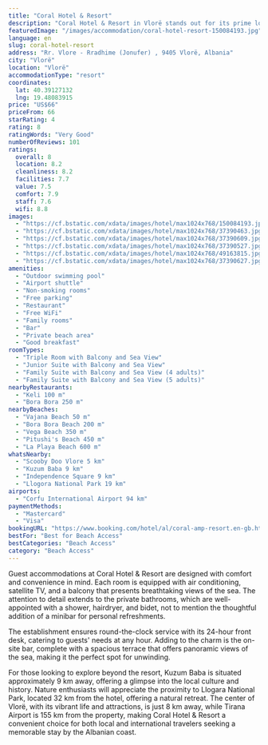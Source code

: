 ```yaml
---
title: "Coral Hotel & Resort"
description: "Coral Hotel & Resort in Vlorë stands out for its prime location right by its own private pebbly beach, offering guests an exclusive slice of the coastline for water sports and relaxation."
featuredImage: "/images/accommodation/coral-hotel-resort-150084193.jpg"
language: en
slug: coral-hotel-resort
address: "Rr. Vlore - Rradhime (Jonufer) , 9405 Vlorë, Albania"
city: "Vlorë"
location: "Vlorë"
accommodationType: "resort"
coordinates:
  lat: 40.39127132
  lng: 19.48083915
price: "US$66"
priceFrom: 66
starRating: 4
rating: 8
ratingWords: "Very Good"
numberOfReviews: 101
ratings:
  overall: 8
  location: 8.2
  cleanliness: 8.2
  facilities: 7.7
  value: 7.5
  comfort: 7.9
  staff: 7.6
  wifi: 8.8
images:
  - "https://cf.bstatic.com/xdata/images/hotel/max1024x768/150084193.jpg?k=6e6b0c51fb2aeaca0dfe2464e8b9a79e2b94feb016dc4c2b7342c4c94dfc2ea8&o=&hp=1"
  - "https://cf.bstatic.com/xdata/images/hotel/max1024x768/37390463.jpg?k=83437fb032c86ce7565a5b2270e2d31bc871885e9362456c989e3a05b1a02943&o=&hp=1"
  - "https://cf.bstatic.com/xdata/images/hotel/max1024x768/37390609.jpg?k=8da07ef4d82dc48d5dfb1fd5b319e822d23088029953e5db13cac741d7f974fb&o=&hp=1"
  - "https://cf.bstatic.com/xdata/images/hotel/max1024x768/37390527.jpg?k=72cc8298169f536423aa61f965db270d9b9c58030d0c362722306e5ef9a12eee&o=&hp=1"
  - "https://cf.bstatic.com/xdata/images/hotel/max1024x768/49163815.jpg?k=51a4711590953f03d9d6cdb795224b95eaa88a57e055f0a3c258f91df4a01e1c&o=&hp=1"
  - "https://cf.bstatic.com/xdata/images/hotel/max1024x768/37390627.jpg?k=0e172e7d74e965b44eab224b45d613c4c0f7129c67405c3d8e7d249d1e790557&o=&hp=1"
amenities:
  - "Outdoor swimming pool"
  - "Airport shuttle"
  - "Non-smoking rooms"
  - "Free parking"
  - "Restaurant"
  - "Free WiFi"
  - "Family rooms"
  - "Bar"
  - "Private beach area"
  - "Good breakfast"
roomTypes:
  - "Triple Room with Balcony and Sea View"
  - "Junior Suite with Balcony and Sea View"
  - "Family Suite with Balcony and Sea View (4 adults)"
  - "Family Suite with Balcony and Sea View (5 adults)"
nearbyRestaurants:
  - "Keli 100 m"
  - "Bora Bora 250 m"
nearbyBeaches:
  - "Vajana Beach 50 m"
  - "Bora Bora Beach 200 m"
  - "Vega Beach 350 m"
  - "Pitushi's Beach 450 m"
  - "La Playa Beach 600 m"
whatsNearby:
  - "Scooby Doo Vlore 5 km"
  - "Kuzum Baba 9 km"
  - "Independence Square 9 km"
  - "Llogora National Park 19 km"
airports:
  - "Corfu International Airport 94 km"
paymentMethods:
  - "Mastercard"
  - "Visa"
bookingURL: "https://www.booking.com/hotel/al/coral-amp-resort.en-gb.html?aid=8035640"
bestFor: "Best for Beach Access"
bestCategories: "Beach Access"
category: "Beach Access"
---
```


Guest accommodations at Coral Hotel & Resort are designed with comfort and convenience in mind. Each room is equipped with air conditioning, satellite TV, and a balcony that presents breathtaking views of the sea. The attention to detail extends to the private bathrooms, which are well-appointed with a shower, hairdryer, and bidet, not to mention the thoughtful addition of a minibar for personal refreshments.

The establishment ensures round-the-clock service with its 24-hour front desk, catering to guests' needs at any hour. Adding to the charm is the on-site bar, complete with a spacious terrace that offers panoramic views of the sea, making it the perfect spot for unwinding.

For those looking to explore beyond the resort, Kuzum Baba is situated approximately 9 km away, offering a glimpse into the local culture and history. Nature enthusiasts will appreciate the proximity to Llogara National Park, located 32 km from the hotel, offering a natural retreat. The center of Vlorë, with its vibrant life and attractions, is just 8 km away, while Tirana Airport is 155 km from the property, making Coral Hotel & Resort a convenient choice for both local and international travelers seeking a memorable stay by the Albanian coast.